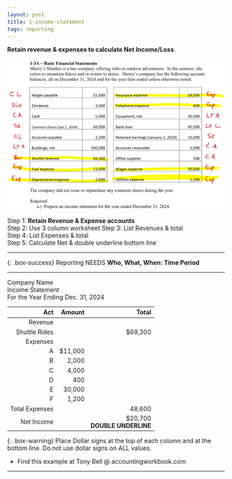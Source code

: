 ```yaml
---
layout: post
title: 1-income-statement
tags: reporting
---
```


**Retain revenue & expenses to calculate Net Income/Loss**


![Example Income Statement](/assets/tony-bell/prepare-income-statement.png)

Step 1: **Retain Revenue & Expense accounts**     
Step 2: Use 3 column worksheet
Step 3: List Revenues & total   
Step 4: List Expenses & total    
Step 5: Calculate Net & double underline bottom line   

---

{: .box-success}
Reporting NEEDS **Who, What, When: Time Period**

---

Company Name   
Income Statement   
For the Year Ending Dec. 31, 2024

| Act | Amount | Total |
|----:|-------:|------:|
| Revenue | | |
| Shuttle Rides | | $69,300 |
| Expenses | | |
| A | $11,000 | |
| B |   2,000 | |
| C |   4,000 | |
| D |    400 | |
| E |  30,000 | |
| F |   1,200 | |
| Total Expenses | |  48,600 |
| Net Income | | $20,700 <br> **DOUBLE UNDERLINE** |

{: .box-warning}
Place Dollar signs at the top of each column and at the bottom line. Do not use dollar signs on ALL values.

- Find this example at Tony Bell @ accountingworkbook.com

---

